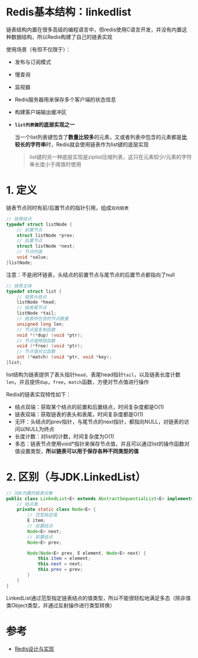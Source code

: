 # Redis基本结构：linkedlist

链表结构内置在很多高级的编程语言中，但redis使用C语言开发，并没有内置这种数据结构，所以Redis构建了自己的链表实现

使用场景（有但不仅限于）：

- 发布与订阅模式
- 慢查询
- 监视器
- Redis服务器用来保存多个客户端的状态信息
- 构建客户端输出缓冲区
- **`list列表键`的底层实现之一**

    当一个list列表键包含了**数量比较多**的元素，又或者列表中包含的元素都是**比较长的字符串**时，Redis就会使用链表作为list键的底层实现

    > list键的另一种底层实现是ziplist压缩列表，这只在元素较少/元素的字符串长度小于阈值时使用

# **1. 定义**

链表节点同时有前/后置节点的指针引用，组成`双向链表`

```c++
// 链表结点
typedef struct listNode {
    // 前置节点
    struct listNode *prev;
    // 后置节点
    struct listNode *next;
    // 节点的值
    void *value;
}listNode;
```

注意：不是闭环链表，头结点的前置节点与尾节点的后置节点都指向了null

```c++
// 链表主体
typedef struct list {
    // 链表头结点
    listNode *head;
    // 链表尾节点
    listNode *tail;
    // 链表所包含的节点数量
    unsigned long len;
    // 节点值复制函数
    void *(*dup) (void *ptr);
    // 节点值释放函数
    void (*free) (void *ptr);
    // 节点值对比函数
    int (*match) (void *ptr, void *key);
}list;
```

list结构为链表提供了表头指针`head`、表尾head指针`tail`，以及链表长度计数`len`，并且提供`dup`，`free`，`match`函数，方便对节点值进行操作

Redis的链表实现特性如下：
- 结点双端：获取某个结点的前置和后置结点，时间复杂度都是O(1)
- 链表双端：获取链表的表头和表尾，时间复杂度都是O(1)
- 无环：头结点的prev指针，与尾节点的next指针，都指向NULL，对链表的访问以NULL为终点
- 长度计数：对list的计数，时间复杂度为O(1)
- 多态：链表节点使用void*指针来保存节点值，并且可以通过list的操作函数对值设置类型，**所以链表可以用于保存各种不同类型的值**

# **2. 区别（与JDK.LinkedList）**

```java
// JDK内置的链表对象
public class LinkedList<E> extends AbstractSequentialList<E> implements List<E>, Deque<E>, Cloneable, java.io.Serializable {
    // 结点类
    private static class Node<E> {
        // 范型指定值
        E item;
        // 后置结点
        Node<E> next;
        // 前置结点
        Node<E> prev;

        Node(Node<E> prev, E element, Node<E> next) {
            this.item = element;
            this.next = next;
            this.prev = prev;
        }
    }
}
```

LinkedList通过范型指定链表结点的值类型，所以不能很轻松地满足多态（除非值类Object类型，并通过反射操作进行类型转换）

# 参考
- [Redis设计与实现]()